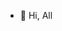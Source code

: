 - 👋 Hi, All

<!---
TestnSolve/TestnSolve is a ✨ special ✨ repository because its `README.md` (this file) appears on your GitHub profile.
You can click the Preview link to take a look at your changes.
--->
